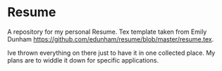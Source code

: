 Resume
======

A repository for my personal Resume. Tex template taken from Emily Dunham
https://github.com/edunham/resume/blob/master/resume.tex.


Ive thrown everything on there just to have it in one collected place. My
plans are to widdle it down for specific applications.
